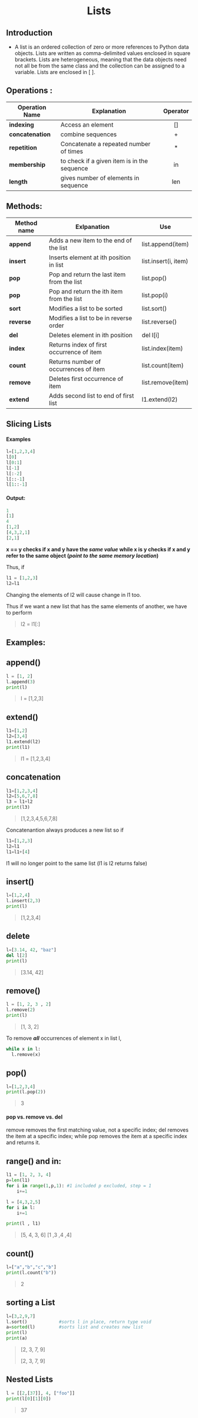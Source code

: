 <h1 align="center">Lists</h1>

## Introduction

- A list is an ordered collection of zero or more references to Python data objects. Lists are written as comma-delimited values enclosed in square brackets. Lists are heterogeneous, meaning that the data objects need not all be from the same class and the collection can be assigned to a variable. Lists are enclosed in [ ].

## Operations :
| <center>Operation Name</center> | <center>Explanation</center> | <center>Operator</center> |
|----|:---|:---|
| **indexing** |  Access an element   |<center>[]</center>|
| **concatenation** |combine sequences| <center>+</center>|
| **repetition** | Concatenate a repeated number of times |<center>*</center>  |
| **membership** | to check if a given item is in the sequence | <center>in</center> |
| **length** |gives number of elements in sequence| <center>len</center> |


## Methods:
| <center>Method name</center> | <center>Exlpanation</center> | <center>Use</center> |
|----|:---|:---|
| **append** | Adds a new item to the end of the list | list.append(item) |
| **insert** |Inserts element at ith position in list | list.insert(i, item) |
| **pop** | Pop and return the last item from the list | list.pop() |
| **pop** | Pop and return the ith item from the list| list.pop(i) |
| **sort** | Modifies a list to be sorted | list.sort() |
| **reverse** | Modifies a list to be in reverse order | list.reverse() |
| **del** |Deletes element in ith position | del l[i] |
| **index**|Returns index of first occurrence of item | list.index(item) |
| **count** |Returns number of occurrences of item | list.count(item) |
| **remove** |Deletes first occurrence of item | list.remove(item) |
| **extend** |Adds second list to end of first list | l1.extend(l2) |

## Slicing Lists

#### **Examples**
```python
l=[1,2,3,4]
l[0]
l[0:1]
l[-1]
l[:-2]
l[::-1]
l[1::-1]
```
 #### Output:

 ```Python
1
[1]
4
[1,2]
[4,3,2,1]
[2,1]
 ```
 **x == y checks if x and y have the _same value_ while
x is y checks if x and y refer to the same object (_point to the same memory location_)**

Thus, if
```Python
l1 = [1,2,3]
l2=l1
```
Changing the elements of l2 will cause change in l1 too.

 Thus if we want a new list that has the same elements of another, we have to perform
 >l2 = l1[:]
## Examples:
## append()
```python
l = [1, 2]
l.append(3)
print(l)
```
> l = [1,2,3]
## extend()
```python
l1=[1,2]
l2=[3,4]
l1.extend(l2)
print(l1)
```
> l1 = [1,2,3,4]
## concatenation
```python
l1=[1,2,3,4]
l2=[5,6,7,8]
l3 = l1+l2
print(l3)
```
> [1,2,3,4,5,6,7,8]

Concatenantion always produces a new list so if
```python
l1=[1,2,3]
l2=l1
l1=l1+[4]
```
l1 will no longer point to the same list (l1 is l2 returns false)

## insert()
```python
l=[1,2,4]
l.insert(2,3)
print(l)
```
>[1,2,3,4]

## delete
```python
l=[3.14, 42, "baz"]
del l[2]
print(l)
```
> [3.14, 42]

## remove()
```python
l = [1, 2, 3 , 2]
l.remove(2)
print(l)
```
> [1, 3, 2]

To remove **_all_** occurrences of element x in list l,

```Python
while x in l:
  l.remove(x)
```

## pop()

```python
l=[1,2,3,4]
print(l.pop(2))
```
> 3

#### pop vs. remove vs. del

remove removes the first matching value, not a specific index; del removes the item at a specific index; while pop removes the item at a specific index and returns it.

## range() and in:
```python
l1 = [1, 2, 3, 4]
p=len(l1)
for i in range(1,p,1): #1 included p excluded, step = 1
    i+=1

l = [4,3,2,5]
for i in l:
    i+=1

print(l , l1)
```
> [5, 4, 3, 6]    [1 ,3 ,4 ,4]
## count()
```python
l=["a","b","c","b"]
print(l.count("b"))
```
> 2

## sorting a List
```python
l=[3,2,9,7]
l.sort()            #sorts l in place, return type void
a=sorted(l)         #sorts list and creates new list
print(l)
print(a)
```
> [2, 3, 7, 9]
>
> [2, 3, 7, 9]



## Nested Lists
```python
l = [[2,[37]], 4, ["foo"]]
print(l[0][1][0])
```
> 37
